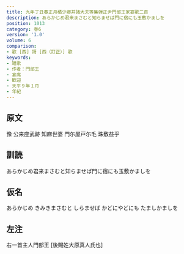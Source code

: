 ```yaml
---
title: 九年丁丑春正月橘少卿并諸大夫等集弾正尹門部王家宴歌二首
description: あらかじめ君来まさむと知らませば門に宿にも玉敷かましを
position: 1013
category: 巻6
version: '1.0'
volume: 6
comparison:
- 歌 [西] 謌 [西（訂正）] 歌
keywords:
- 雑歌
- 作者：門部王
- 宴席
- 歓迎
- 天平９年１月
- 年紀
---
```


## 原文

豫 公来座武跡 知麻世婆 門尓屋戸尓毛 珠敷益乎

## 訓読

あらかじめ君来まさむと知らませば門に宿にも玉敷かましを

## 仮名

あらかじめ きみきまさむと しらませば かどにやどにも たましかましを

## 左注

右一首主人門部王 [後賜姓大原真人氏也]
